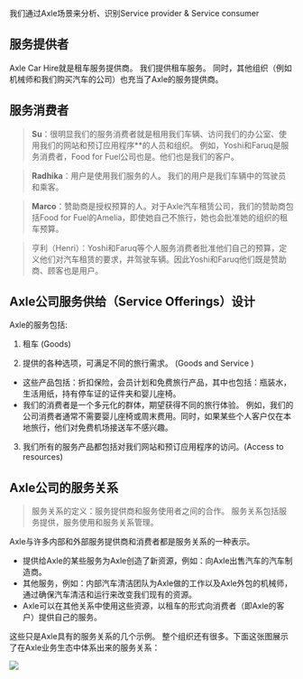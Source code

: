 我们通过Axle场景来分析、识别Service provider & Service consumer

## 服务提供者

Axle Car Hire就是租车服务提供商。 我们提供租车服务。 同时，其他组织（例如机械师和我们购买汽车的公司）也充当了Axle的服务提供商。

## 服务消费者

> **Su**：很明显我们的服务消费者就是租用我们车辆、访问我们的办公室、使用我们的网站和预订应用程序**的人员和组织。 例如，Yoshi和Faruq是服务消费者，Food for Fuel公司也是。他们也是我们的客户。

> **Radhika**：用户是使用我们服务的人。 我们的用户是我们车辆中的驾驶员和乘客。

> **Marco**：赞助商是授权预算的人。对于Axle汽车租赁公司，我们的赞助商包括Food for Fuel的Amelia，即使她自己不旅行，她也会批准她的组织的租车预算。

> 亨利（Henri）：Yoshi和Faruq等个人服务消费者批准他们自己的预算，定义他们对汽车租赁的要求，并驾驶车辆。因此Yoshi和Faruq他们既是赞助商、顾客也是用户。


## Axle公司服务供给（Service Offerings）设计

Axle的服务包括:

1. 租车 (Goods)

2. 提供的各种选项，可满足不同的旅行需求。 (Goods and Service )

* 这些产品包括：折扣保险，会员计划和免费旅行产品，其中也包括：瓶装水，生活用纸，持有停车证的证件夹和婴儿座椅。
* 我们的消费者是一个多元化的群体，期望获得不同的旅行体验。 例如，我们的公司消费者通常不需要婴儿座椅或周末费用。同时，如果某些个人客户仅在本地旅行，他们对免费机场接送车不感兴趣。

3. 我们所有的服务产品都包括对我们网站和预订应用程序的访问。(Access to resources)

## Axle公司的服务关系

> 服务关系的定义：服务提供商和服务使用者之间的合作。 服务关系包括服务提供，服务使用和服务关系管理。

Axle与许多内部和外部服务提供商和消费者都是服务关系的一种表示。

* 提供给Axle的某些服务为Axle创造了新资源，例如：向Axle出售汽车的汽车制造商。 
* 其他服务，例如：内部汽车清洁团队为Axle做的工作以及Axle外包的机械师，通过确保汽车清洁和运行来改变我们现有的资源。
* Axle可以在其他关系中使用这些资源，以租车的形式向消费者（即Axle的客户）提供自己的服务。

这些只是Axle具有的服务关系的几个示例。 整个组织还有很多。下面这张图展示了在Axle业务生态中体系出来的服务关系：

![](https://github.com/jiangxianlou/ITIL4/blob/master/Flash%20Card%20for%20ITIL4/service%20relationship.jpg?raw=ture)

